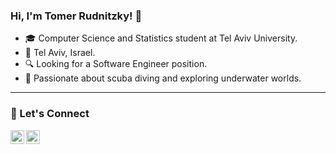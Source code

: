 ### Hi, I'm Tomer Rudnitzky! 🌟
- 🎓 Computer Science and Statistics student at Tel Aviv University.
- 📍 Tel Aviv, Israel.
- 🔍 Looking for a Software Engineer position.
- 🤿 Passionate about scuba diving and exploring underwater worlds.

---

### 🤝 Let's Connect 

[<img align="left" alt="TomerRudnitzky | LinkedIn" width="22px" src="https://cdn.jsdelivr.net/npm/simple-icons@v3/icons/linkedin.svg" />][linkedin]
[<img align="left" alt="TomerRudnitzky | Gmail" width="22px" src="https://cdn.jsdelivr.net/npm/simple-icons@v3/icons/gmail.svg" />][gmail]

[linkedin]: https://www.linkedin.com/public-profile/settings?lipi=urn%3Ali%3Apage%3Ad_flagship3_profile_self_edit_contact-info%3Byx7xo86wRqajsQ%2FRdAYT6w%3D%3D
[gmail]: mailto:tomer.rudnitzky@gmail.com
